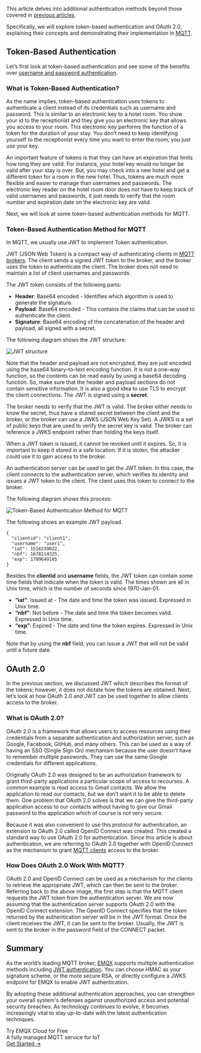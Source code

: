 This article delves into additional authentication methods beyond those covered in [previous articles](https://www.emqx.com/en/blog/leveraging-enhanced-authentication-for-mqtt-security).

Specifically, we will explore token-based authentication and OAuth 2.0, explaining their concepts and demonstrating their implementation in [MQTT](https://www.emqx.com/en/blog/the-easiest-guide-to-getting-started-with-mqtt).

## Token-Based Authentication

Let’s first look at token-based authentication and see some of the benefits over [username and password authentication](https://www.emqx.com/en/blog/securing-mqtt-with-username-and-password-authentication).  

### What is Token-Based Authentication?

As the name implies, token-based authentication uses tokens to authenticate a client instead of its credentials such as username and password. This is similar to an electronic key to a hotel room. You show your id to the receptionist and they give you an electronic key that allows you access to your room. This electronic key performs the function of a token for the duration of your stay. You don’t need to keep identifying yourself to the receptionist every time you want to enter the room, you just use your key. 

An important feature of tokens is that they can have an expiration that limits how long they are valid. For instance, your hotel key would no longer be valid after your stay is over. But, you may check into a new hotel and get a different token for a room in the new hotel. Thus, tokens are much more flexible and easier to manage than usernames and passwords. The electronic key reader on the hotel room door does not have to keep track of valid usernames and passwords, it just needs to verify that the room number and expiration date on the electronic key are valid.

Next, we will look at some token-based authentication methods for MQTT.

### Token-Based Authentication Method for MQTT

In MQTT, we usually use JWT to implement Token authentication.

JWT (JSON Web Token) is a compact way of authenticating clients in [MQTT brokers](https://www.emqx.com/en/blog/the-ultimate-guide-to-mqtt-broker-comparison). The client sends a signed JWT token to the broker, and the broker uses the token to authenticate the client. The broker does not need to maintain a list of client usernames and passwords.  

 The JWT token consists of the following parts:

- **Header**:  Base64 encoded - Identifies which algorithm is used to generate the signature.
- **Payload**:  Base64 encoded - This contains the claims that can be used to authenticate the client.
- **Signature**:  Base64 encoding of the concatenation of the header and payload, all signed with a secret. 

The following diagram shows the JWT structure:

![JWT structure](https://assets.emqx.com/images/9d05f5ef051239d8ed1121d696393d85.jpeg)

Note that the header and payload are not encrypted, they are just encoded using the base64 binary-to-text encoding function. It is not a one-way function, so the contents can be read easily by using a base64 decoding function. So, make sure that the header and payload sections do not contain sensitive information. It is also a good idea to use TLS to encrypt the client connections. The JWT is signed using a **secret**.  

The broker needs to verify that the JWT is valid. The broker either needs to know the secret, thus have a shared secret between the client and the broker, or the broker can use a JWKS (JSON Web Key Set). A JWKS is a set of public keys that are used to verify the secret key is valid. The broker can reference a JWKS endpoint rather than holding the keys itself. 

When a JWT token is issued, it cannot be revoked until it expires. So, it is important to keep it stored in a safe location. If it is stolen, the attacker could use it to gain access to the broker. 

An authentication server can be used to get the JWT token. In this case, the client connects to the authentication server, which verifies its identity and issues a JWT token to the client. The client uses this token to connect to the broker.  

The following diagram shows this process:

![Token-Based Authentication Method for MQTT](https://assets.emqx.com/images/221320c394fc5847be187cc31ab5b3e4.jpeg)

The following shows an example JWT payload.

```
{
  "clientid": "client1",
  "username": "user1",
  "iat": 1516239022,
  "nbf": 1678114325,
  "exp": 1709649185
}
```

Besides the **clientid** and **username** fields, the JWT token can contain some time fields that indicate when the token is valid. The times shown are all in Unix time, which is the number of seconds since 1970-Jan-01. 

- **“iat”**: Issued at - The date and time the token was issued. Expressed in Unix time.
- **“nbf”**: Not before - The date and time the token becomes valid. Expressed in Unix time.
- **“exp”**: Expired - The date and time the token expires. Expressed in Unix time.

Note that by using the **nbf** field, you can issue a JWT that will not be valid until a future date.  

## OAuth 2.0

In the previous section, we discussed JWT which describes the format of the tokens; however, it does not dictate how the tokens are obtained. Next, let’s look at how OAuth 2.0 and JWT can be used together to allow clients access to the broker.

### What is OAuth 2.0?

OAuth 2.0 is a framework that allows users to access resources using their credentials from a separate authentication and authorization server, such as Google, Facebook, GitHub, and many others. This can be used as a way of having an SSO (Single Sign On) mechanism because the user doesn’t have to remember multiple passwords. They can use the same Google credentials for different applications. 

Originally OAuth 2.0 was designed to be an authorization framework to grant third-party applications a particular scope of access to recourses. A common example is read access to Gmail contacts. We allow the application to read our contacts, but we don’t want it to be able to delete them. One problem that OAuth 2.0 solves is that we can give the third-party application access to our contacts without having to give our Gmail password to the application which of course is not very secure.

Because it was also convenient to use this protocol for authentication, an extension to OAuth 2.0 called OpenID Connect was created. This created a standard way to use OAuth 2.0 for authentication. Since this article is about authentication, we are referring to OAuth 2.0 together with OpenID Connect as the mechanism to grant [MQTT clients](https://www.emqx.com/en/blog/mqtt-client-tools) access to the broker.

### How Does OAuth 2.0 Work With MQTT?

OAuth 2.0 and OpenID Connect can be used as a mechanism for the clients to retrieve the appropriate JWT, which can then be sent to the broker. Referring back to the above image, the first step is that the MQTT client requests the JWT token from the authentication server. We are now assuming that the authentication server supports OAuth 2.0 with the OpenID Connect extension. The OpenID Connect specifies that the token returned by the authentication server will be in the JWT format. Once the client receives the JWT, it can be sent to the broker. Usually, the JWT is sent to the broker in the password field of the CONNECT packet. 

## Summary

As the world’s leading MQTT broker, [EMQX](https://www.emqx.io/) supports multiple authentication methods including [JWT authentication](https://docs.emqx.com/en/emqx/v5.0/access-control/authn/jwt.html). You can choose HMAC as your signature scheme, or the more secure RSA, or directly configure a JWKS endpoint for EMQX to enable JWT authentication.

By adopting these additional authentication approaches, you can strengthen your overall system's defenses against unauthorized access and potential security breaches. As technology continues to evolve, it becomes increasingly vital to stay up-to-date with the latest authentication techniques.



<section class="promotion">
    <div>
        Try EMQX Cloud for Free
        <div class="is-size-14 is-text-normal has-text-weight-normal">A fully managed MQTT service for IoT</div>
    </div>
    <a href="https://accounts.emqx.com/signup?continue=https://cloud-intl.emqx.com/console/deployments/0?oper=new" class="button is-gradient px-5">Get Started →</a>
</section>
